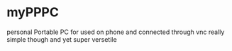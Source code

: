 # myPPPC
personal Portable PC for used on phone and connected through vnc really simple though and yet super versetile
